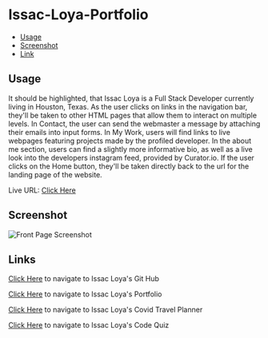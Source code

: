 # Issac-Loya-Portfolio

* [Usage](#usage)
* [Screenshot](#screenshot)
* [Link](#link)

## Usage

It should be highlighted, that Issac Loya is a Full Stack Developer currently living in Houston, Texas. As the user 
clicks on links in the navigation bar, they'll be taken to other HTML pages that allow them to interact on multiple 
levels. In Contact, the user can send the webmaster a message by attaching their emails into input forms. In My Work, 
users will find links to live webpages featuring projects made by the profiled developer. In the about me section, users 
can find a slightly more informative bio, as well as a live look into the developers instagram feed, provided by 
Curator.io. If the user clicks on the Home button, they'll be taken directly back to the url for the landing page of the website. 

Live URL:
[Click Here](https://misterloya.github.io/Issac-Loya-Portfolio/)


## Screenshot

![Front Page Screenshot](img/issacloyaportfolio.gif)

## Links

[Click Here](https://misterloya.github.io/Issac-Loya-Portfolio/) to navigate to Issac Loya's Git Hub 

[Click Here](https://misterloya.github.io/Issac-Loya-Portfolio/) to navigate to Issac Loya's Portfolio

[Click Here](https://misterloya.github.io/Issac-Loya-Portfolio/) to navigate to Issac Loya's Covid Travel Planner

[Click Here](https://misterloya.github.io/Issac-Loya-Portfolio/) to navigate to Issac Loya's Code Quiz 


